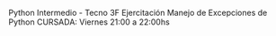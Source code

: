 Python Intermedio - Tecno 3F
Ejercitación
Manejo de Excepciones de Python 
CURSADA: Viernes 21:00 a 22:00hs
